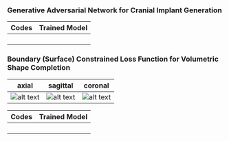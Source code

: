 ### Generative Adversarial Network for Cranial Implant Generation

| Codes|Trained Model|
| ------      | ------ |
|  |  |
|  |  |
|  |  |
|  |  |

### Boundary (Surface) Constrained Loss Function for Volumetric Shape Completion

| axial| sagittal| coronal|
| ------      | ------ | ------ |
| ![alt text](https://github.com/Jianningli/MIA/blob/add-license-1/source/axial.gif) |![alt text](https://github.com/Jianningli/MIA/blob/add-license-1/source/sagittal.gif)|![alt text](https://github.com/Jianningli/MIA/blob/add-license-1/source/coronal.gif)|





| Codes|Trained Model|
| ------      | ------ |
|  |  |
|  |  |
|  |  |
|  |  |
